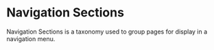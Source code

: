 # Navigation Sections

Navigation Sections is a taxonomy used to group pages for display in a navigation menu.

